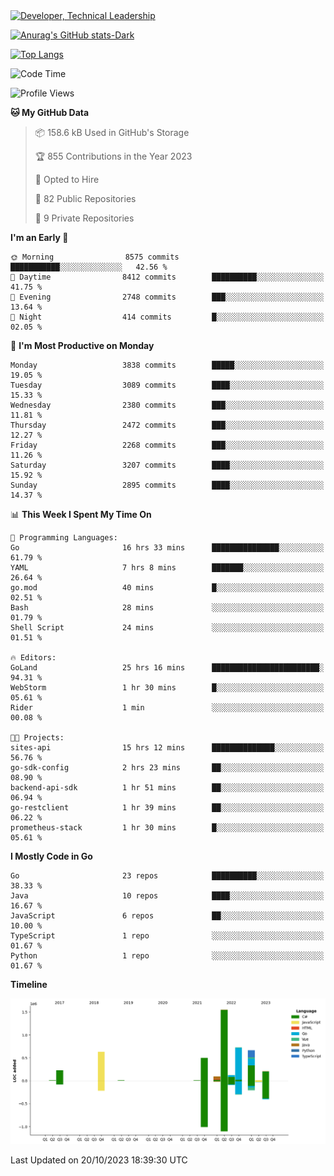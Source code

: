 <div>
  <a href="https://www.linkedin.com/in/arielpineiro/" target="_blank" rel="nofollow noopener noreferrer">
    <img src="https://img.shields.io/badge/-LinkedIn-%230077B5?style=for-the-badge&logo=linkedin&logoColor=white" alt="Developer, Technical Leadership" title="Ariel Piñeiro">
  </a>
</div>

[![Anurag's GitHub stats-Dark](https://github-readme-stats.vercel.app/api?username=arielsrv&show_icons=true&theme=dark#gh-dark-mode-only)](https://github.com/anuraghazra/github-readme-stats#gh-dark-mode-only)

[![Top Langs](https://github-readme-stats.vercel.app/api/top-langs/?username=arielsrv&layout=compact&langs_count=10&theme=dark#gh-dark-mode-only)](https://github.com/anuraghazra/github-readme-stats&theme=dark#gh-dark-mode-only)

<!--START_SECTION:waka-->
![Code Time](http://img.shields.io/badge/Code%20Time-176%20hrs%2041%20mins-blue)

![Profile Views](http://img.shields.io/badge/Profile%20Views-1-blue)

**🐱 My GitHub Data** 

> 📦 158.6 kB Used in GitHub's Storage 
 > 
> 🏆 855 Contributions in the Year 2023
 > 
> 💼 Opted to Hire
 > 
> 📜 82 Public Repositories 
 > 
> 🔑 9 Private Repositories 
 > 
**I'm an Early 🐤** 

```text
🌞 Morning                8575 commits        ███████████░░░░░░░░░░░░░░   42.56 % 
🌆 Daytime                8412 commits        ██████████░░░░░░░░░░░░░░░   41.75 % 
🌃 Evening                2748 commits        ███░░░░░░░░░░░░░░░░░░░░░░   13.64 % 
🌙 Night                  414 commits         █░░░░░░░░░░░░░░░░░░░░░░░░   02.05 % 
```
📅 **I'm Most Productive on Monday** 

```text
Monday                   3838 commits        █████░░░░░░░░░░░░░░░░░░░░   19.05 % 
Tuesday                  3089 commits        ████░░░░░░░░░░░░░░░░░░░░░   15.33 % 
Wednesday                2380 commits        ███░░░░░░░░░░░░░░░░░░░░░░   11.81 % 
Thursday                 2472 commits        ███░░░░░░░░░░░░░░░░░░░░░░   12.27 % 
Friday                   2268 commits        ███░░░░░░░░░░░░░░░░░░░░░░   11.26 % 
Saturday                 3207 commits        ████░░░░░░░░░░░░░░░░░░░░░   15.92 % 
Sunday                   2895 commits        ████░░░░░░░░░░░░░░░░░░░░░   14.37 % 
```


📊 **This Week I Spent My Time On** 

```text
💬 Programming Languages: 
Go                       16 hrs 33 mins      ███████████████░░░░░░░░░░   61.79 % 
YAML                     7 hrs 8 mins        ███████░░░░░░░░░░░░░░░░░░   26.64 % 
go.mod                   40 mins             █░░░░░░░░░░░░░░░░░░░░░░░░   02.51 % 
Bash                     28 mins             ░░░░░░░░░░░░░░░░░░░░░░░░░   01.79 % 
Shell Script             24 mins             ░░░░░░░░░░░░░░░░░░░░░░░░░   01.51 % 

🔥 Editors: 
GoLand                   25 hrs 16 mins      ████████████████████████░   94.31 % 
WebStorm                 1 hr 30 mins        █░░░░░░░░░░░░░░░░░░░░░░░░   05.61 % 
Rider                    1 min               ░░░░░░░░░░░░░░░░░░░░░░░░░   00.08 % 

🐱‍💻 Projects: 
sites-api                15 hrs 12 mins      ██████████████░░░░░░░░░░░   56.76 % 
go-sdk-config            2 hrs 23 mins       ██░░░░░░░░░░░░░░░░░░░░░░░   08.90 % 
backend-api-sdk          1 hr 51 mins        ██░░░░░░░░░░░░░░░░░░░░░░░   06.94 % 
go-restclient            1 hr 39 mins        ██░░░░░░░░░░░░░░░░░░░░░░░   06.22 % 
prometheus-stack         1 hr 30 mins        █░░░░░░░░░░░░░░░░░░░░░░░░   05.61 % 
```

**I Mostly Code in Go** 

```text
Go                       23 repos            ██████████░░░░░░░░░░░░░░░   38.33 % 
Java                     10 repos            ████░░░░░░░░░░░░░░░░░░░░░   16.67 % 
JavaScript               6 repos             ██░░░░░░░░░░░░░░░░░░░░░░░   10.00 % 
TypeScript               1 repo              ░░░░░░░░░░░░░░░░░░░░░░░░░   01.67 % 
Python                   1 repo              ░░░░░░░░░░░░░░░░░░░░░░░░░   01.67 % 
```



**Timeline**

![Lines of Code chart](https://raw.githubusercontent.com/arielsrv/arielsrv/main/assets/bar_graph.png)


 Last Updated on 20/10/2023 18:39:30 UTC
<!--END_SECTION:waka-->
